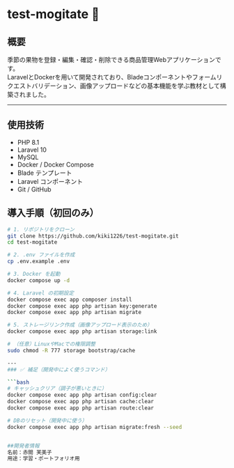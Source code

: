 # test-mogitate 🍊

## 概要
季節の果物を登録・編集・確認・削除できる商品管理Webアプリケーションです。  
LaravelとDockerを用いて開発されており、Bladeコンポーネントやフォームリクエストバリデーション、画像アップロードなどの基本機能を学ぶ教材として構築されました。

---

## 使用技術
- PHP 8.1
- Laravel 10
- MySQL
- Docker / Docker Compose
- Blade テンプレート
- Laravel コンポーネント
- Git / GitHub


## 導入手順（初回のみ）

```bash
# 1. リポジトリをクローン
git clone https://github.com/kiki1226/test-mogitate.git
cd test-mogitate

# 2. .env ファイルを作成
cp .env.example .env

# 3. Docker を起動
docker compose up -d

# 4. Laravel の初期設定
docker compose exec app composer install
docker compose exec app php artisan key:generate
docker compose exec app php artisan migrate

# 5. ストレージリンク作成（画像アップロード表示のため）
docker compose exec app php artisan storage:link

# （任意）LinuxやMacでの権限調整
sudo chmod -R 777 storage bootstrap/cache

---
### ✅ 補足（開発中によく使うコマンド）

```bash
# キャッシュクリア（調子が悪いときに）
docker compose exec app php artisan config:clear
docker compose exec app php artisan cache:clear
docker compose exec app php artisan route:clear

# DBのリセット（開発中に使う）
docker compose exec app php artisan migrate:fresh --seed


##開発者情報
名前：赤間 芙美子
用途：学習・ポートフォリオ用